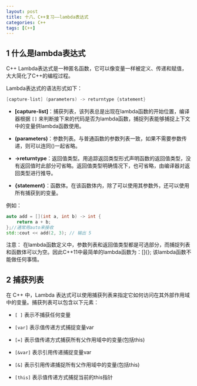 ```yaml
---
layout: post
title: 十八、C++复习——lambda表达式
categories: C++
tags: [C++]
---
```


## 1 什么是lambda表达式

C++ Lambda表达式是一种匿名函数，它可以像变量一样被定义、传递和赋值，大大简化了C++的编程过程。

Lambda表达式的语法形式如下：

```c++
[capture-list] (parameters) -> returntype {statement}
```

- **[capture-list]**：捕获列表，该列表总是出现在lambda函数的开始位置，编译器根据 `[]` 来判断接下来的代码是否为lambda函数，捕捉列表能够捕捉上下文中的变量供lambda函数使用。

- **(parameters)**：参数列表。与普通函数的参数列表一致，如果不需要参数传递，则可以连同()一起省略。

- **->returntype**：返回值类型。用追踪返回类型形式声明函数的返回值类型，没有返回值时此部分可省略。返回值类型明确情况下，也可省略，由编译器对返回类型进行推导。

- **{statement}**：函数体。在该函数体内，除了可以使用其参数外，还可以使用所有捕获到的变量。

例如：

```c++
auto add = [](int a, int b) -> int {
    return a + b;
};//通常用auto来接收
std::cout << add(2, 3); // 输出 5
```

注意： 在lambda函数定义中，参数列表和返回值类型都是可选部分，而捕捉列表和函数体可以为空。因此C++11中最简单的lambda函数为：[]{}; 该lambda函数不能做任何事情。

## 2 捕获列表

在 C++ 中，Lambda 表达式可以使用捕获列表来指定它如何访问在其外部作用域中的变量。捕获列表可以包含以下元素：

- `[ ]` 表示不捕获任何变量

- `[var]` 表示值传递方式捕捉变量var

- `[=]` 表示值传递方式捕获所有父作用域中的变量(包括this) 

- `[&var]` 表示引用传递捕捉变量var

- `[&]` 表示引用传递捕捉所有父作用域中的变量(包括this)

- `[this]` 表示值传递方式捕捉当前的this指针


